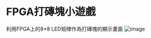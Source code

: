 # FPGA打磚塊小遊戲
利用FPGA上的8*8 LED矩陣作為打磚塊的顯示畫面
![image](https://github.com/user-attachments/assets/2c15262d-bb01-489c-a4fa-6fbf0d455b09)
